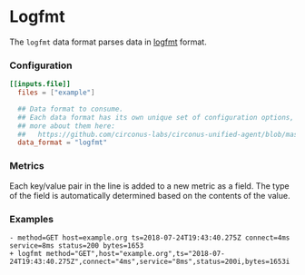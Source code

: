 # Logfmt

The `logfmt` data format parses data in [logfmt] format.

[logfmt]: https://brandur.org/logfmt

### Configuration

```toml
[[inputs.file]]
  files = ["example"]

  ## Data format to consume.
  ## Each data format has its own unique set of configuration options, read
  ## more about them here:
  ##   https://github.com/circonus-labs/circonus-unified-agent/blob/master/docs/DATA_FORMATS_INPUT.md
  data_format = "logfmt"
```

### Metrics

Each key/value pair in the line is added to a new metric as a field.  The type
of the field is automatically determined based on the contents of the value.

### Examples

```
- method=GET host=example.org ts=2018-07-24T19:43:40.275Z connect=4ms service=8ms status=200 bytes=1653
+ logfmt method="GET",host="example.org",ts="2018-07-24T19:43:40.275Z",connect="4ms",service="8ms",status=200i,bytes=1653i
```
